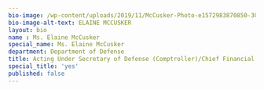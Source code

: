 ```yaml
---
bio-image: /wp-content/uploads/2019/11/McCusker-Photo-e1572983870850-300x287.jpg"
bio-image-alt-text: ELAINE MCCUSKER
layout: bio
name : Ms. Elaine McCusker
special_name: Ms. Elaine McCusker
department: Department of Defense
title: Acting Under Secretary of Defense (Comptroller)/Chief Financial Officer
special_title: 'yes'
published: false
---
```

